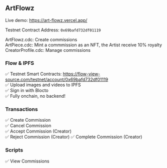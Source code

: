 ## ArtFlowz

Live demo: https://art-flowz.vercel.app/

Testnet Contract Address: `0x69bafd732df01119`

ArtFlowz.cdc: Create commissions  
ArtPiece.cdc: Mint a commmission as an NFT, the Artist receive 10% royalty  
CreatorProfile.cdc: Manage commissions

### Flow & IPFS

✅ Testnet Smart Contracts: https://flow-view-source.com/testnet/account/0x69bafd732df01119  
✅ Upload images and videos to IPFS  
✅ Sign in with Blocto  
✅ Fully onchain, no backend!

### Transactions

✅ Create Commission  
✅ Cancel Commission  
✅ Accept Commission (Creator)  
✅ Reject Commission (Creator)
✅ Complete Commission (Creator)

### Scripts

✅ View Commissions
